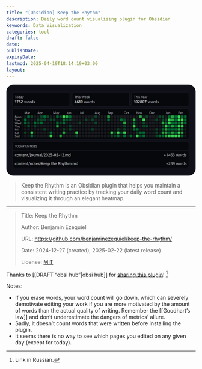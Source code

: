 ```yaml
---
title: "[Obsidian] Keep the Rhythm"
description: Daily word count visualizing plugin for Obsidian
keywords: Data_Visualization
categories: tool
draft: false
date: 
publishDate: 
expiryDate: 
lastmod: 2025-04-19T18:14:19+03:00
layout: 
---
```


![Keep the Rhythm screenshot from Keep the Rhythm's repository by Benjamin Ezequiel](Keep_the_Rhythm_screenshot.png "Keep the Rhythm screenshot from Keep the Rhythm's [repository](https://github.com/benjaminezequiel/keep-the-rhythm/) by [Benjamin Ezequiel](https://github.com/benjaminezequiel)")

> Keep the Rhythm is an Obsidian plugin that helps you maintain a consistent writing practice by tracking your daily word count and visualizing it through an elegant heatmap.

---

> Title: Keep the Rhythm
> 
> Author:  Benjamin Ezequiel 
> 
> URL: https://github.com/benjaminezequiel/keep-the-rhythm/
> 
> Date: 2024-12-27 (created), 2025-02-22 (latest release)
> 
> License: [MIT](https://github.com/benjaminezequiel/keep-the-rhythm?tab=MIT-1-ov-file)

Thanks to [[DRAFT “obsi hub”|obsi hub]] for [sharing this plugin](https://t.me/obsidian10/186)! [^1]

Notes: 
- If you erase words, your word count will go down, which can severely demotivate editing your work if you are more motivated by the amount of words than the actual quality of writing. Remember the [[Goodhart’s law]] and don’t underestimate the dangers of metrics’ allure.
- Sadly, it doesn’t count words that were written before installing the plugin.
- It seems there is no way to see which pages you edited on any given day (except for today).

[^1]: Link in Russian.
